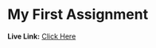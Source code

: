 # My First Assignment
<b>Live Link:</b> <a href="https://https://reazulislam1487.github.io/my-first-assignment/Index.html/">Click Here</a>
